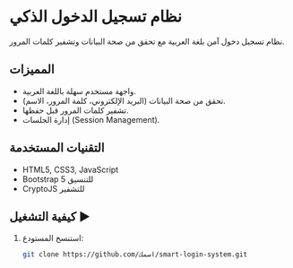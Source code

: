 # نظام تسجيل الدخول الذكي 

نظام تسجيل دخول آمن بلغة العربية مع تحقق من صحة البيانات وتشفير كلمات المرور.

## المميزات 
- واجهة مستخدم سهلة باللغة العربية.
- تحقق من صحة البيانات (البريد الإلكتروني، كلمة المرور، الاسم).
- تشفير كلمات المرور قبل حفظها.
- إدارة الجلسات (Session Management).

## التقنيات المستخدمة 
- HTML5, CSS3, JavaScript
- Bootstrap 5 للتنسيق
- CryptoJS للتشفير

## كيفية التشغيل ▶️
1. استنسخ المستودع:
   ```bash
   git clone https://github.com/اسمك/smart-login-system.git
